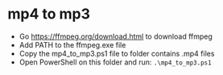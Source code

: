 # mp4 to mp3
- Go https://ffmpeg.org/download.html to download ffmpeg
- Add PATH to the ffmpeg.exe file
- Copy the mp4_to_mp3.ps1 file to folder contains .mp4 files
- Open PowerShell on this folder and run: `.\mp4_to_mp3.ps1`
